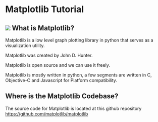 
Matplotlib Tutorial
===================


![](img_matplotlib1.png)
What is Matplotlib?
-------------------


Matplotlib is a low level graph plotting library in python that serves as a visualization utility.


Matplotlib was created by John D. Hunter.


Matplotlib is open source and we can use it freely.


Matplotlib is mostly written in python, a few segments are written in C, Objective-C and Javascript for Platform compatibility.


Where is the Matplotlib Codebase?
---------------------------------


The source code for Matplotlib is located at this github repository <https://github.com/matplotlib/matplotlib>


